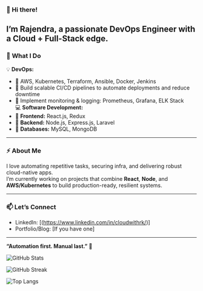 ### 👋 Hi there!

I’m **Rajendra**, a passionate **DevOps Engineer** with a Cloud + Full-Stack edge.  
---
### 🚀 **What I Do**
💡 **DevOps:**  
- 🔹 AWS, Kubernetes, Terraform, Ansible, Docker, Jenkins  
- 🔹 Build scalable CI/CD pipelines to automate deployments and reduce downtime  
- 🔹 Implement monitoring & logging: Prometheus, Grafana, ELK Stack  
💻 **Software Development:**  
- 🔹 **Frontend:** React.js, Redux  
- 🔹 **Backend:** Node.js, Express.js, Laravel  
- 🔹 **Databases:** MySQL, MongoDB  
---

### ⚡ **About Me**

I love automating repetitive tasks, securing infra, and delivering robust cloud-native apps.  
I’m currently working on projects that combine **React**, **Node**, and **AWS/Kubernetes** to build production-ready, resilient systems.

---

### 📫 **Let’s Connect**

- LinkedIn: [(https://www.linkedin.com/in/cloudwithrk/)]
- Portfolio/Blog: [If you have one]

---

**“Automation first. Manual last.”** 🚀


![GitHub Stats](https://github-readme-stats.vercel.app/api?username=cloudwithrk&theme=chartreuse-dark&hide_border=true&include_all_commits=true&count_private=true)

![GitHub Streak](https://github-readme-streak-stats.herokuapp.com/?user=cloudwithrk&theme=chartreuse-dark&hide_border=true)

![Top Langs](https://github-readme-stats.vercel.app/api/top-langs/?username=cloudwithrk&theme=chartreuse-dark&hide_border=true&include_all_commits=true&count_private=true&layout=compact)



 
 
